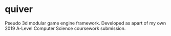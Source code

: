 # quiver
Pseudo 3d modular game engine framework. Developed as apart of my own 2019 A-Level Computer Science coursework submission. 
